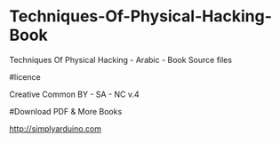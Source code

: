 # Techniques-Of-Physical-Hacking-Book
Techniques Of Physical Hacking - Arabic - Book Source files

#licence

Creative Common BY - SA - NC v.4

#Download PDF & More Books

http://simplyarduino.com
